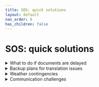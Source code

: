 ```yaml
---
title: SOS: quick solutions
layout: default
nav_order: 6
has_children: false
---
```

# SOS: quick solutions

<details>
<summary>What to do if documents are delayed</summary>

Delays in paperwork are not uncommon, particularly for international couples.  
If key documents are delayed (such as the marriage certificate or translations), contact the relevant Register office (*Urząd Stanu Cywilnego*, *USC*) or your embassy for guidance.  
Having a backup marriage date in case of unexpected delays can save stress. Working with a local translator or legal expert can fast-track the process.

</details>

<details>
<summary>Backup plans for translation issues</summary>

Translation issues can arise if a document is incorrectly translated or lacks necessary certification.  
Ensure all translations are handled by sworn translators (*tłumacz przysięgły*), recognized by the government. If something goes wrong, have additional copies of the translations ready to submit.  
For urgent situations, inquire with the wedding venue and local Register office (*Urząd Stanu Cywilnego*, *USC*) about the possibility of temporary acceptance of certified translations or notarized verification of translations.

</details>

<details>
<summary>Weather contingencies</summary>

Poland's climate exhibits seasonal variability that necessitates proactive planning, particularly for outdoor wedding events.  
- **Outdoor venue backup:** for weddings scheduled outdoors, a designated indoor contingency venue is essential to accommodate adverse weather conditions, including rain or unseasonably cold temperatures.  
- **Guest preparedness:** advise guests to prepare for potential weather variations. Recommend umbrellas and raincoats, especially during spring and summer months where sudden showers are common.  
- For summer weddings, inform guests about the possibility of high temperatures.  
- **Winter travel advisory:** guests planning to drive to Poland for a winter wedding should be aware that while winter tires are not legally mandated, their use is strongly recommended for safety between November 1st and April 1st due to potential icy or snowy road conditions.

</details>

<details>
<summary>Communication challenges</summary>

Language barriers and unfamiliar customs can create challenges.  
- To avoid misunderstandings, always have a bilingual contact person available to communicate with vendors.  
- If you don’t speak Polish, consider hiring a bilingual local wedding planner to ensure smooth coordination.  
- Confirm all contracts and expectations in writing, especially when it comes to services and schedules.  
- Consider having a translator present at the wedding to facilitate communication between your guests and family members.

</details>